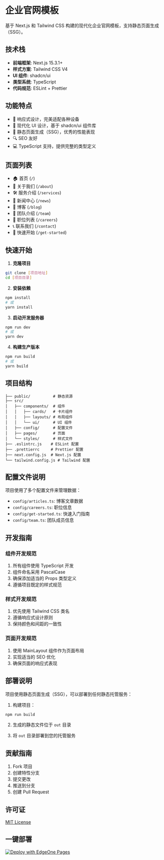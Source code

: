 # 企业官网模板

基于 Next.js 和 Tailwind CSS 构建的现代化企业官网模板，支持静态页面生成（SSG）。

## 技术栈

- **前端框架**: Next.js 15.3.1+
- **样式方案**: Tailwind CSS V4
- **UI 组件**: shadcn/ui
- **类型系统**: TypeScript
- **代码规范**: ESLint + Prettier

## 功能特点

- 📱 响应式设计，完美适配各种设备
- 🎨 现代化 UI 设计，基于 shadcn/ui 组件库
- 🚀 静态页面生成（SSG），优秀的性能表现
- 🔍 SEO 友好
- 💻 TypeScript 支持，提供完整的类型定义

## 页面列表

- 🏠 首页 (`/`)
- 📄 关于我们 (`/about`)
- 🛠️ 服务介绍 (`/services`)
- 📰 新闻中心 (`/news`)
- 📝 博客 (`/blog`)
- 👥 团队介绍 (`/team`)
- 💼 职位列表 (`/careers`)
- 📞 联系我们 (`/contact`)
- 🚀 快速开始 (`/get-started`)

## 快速开始

1. **克隆项目**

```bash
git clone [项目地址]
cd [项目目录]
```

2. **安装依赖**

```bash
npm install
# 或
yarn install
```

3. **启动开发服务器**

```bash
npm run dev
# 或
yarn dev
```

4. **构建生产版本**

```bash
npm run build
# 或
yarn build
```

## 项目结构

```
├── public/          # 静态资源
├── src/
│   ├── components/  # 组件
│   │   ├── cards/   # 卡片组件
│   │   ├── layouts/ # 布局组件
│   │   └── ui/      # UI 组件
│   ├── config/      # 配置文件
│   ├── pages/       # 页面
│   └── styles/      # 样式文件
├── .eslintrc.js    # ESLint 配置
├── .prettierrc     # Prettier 配置
├── next.config.js  # Next.js 配置
└── tailwind.config.js # Tailwind 配置
```

## 配置文件说明

项目使用了多个配置文件来管理数据：

- `config/articles.ts`: 博客文章数据
- `config/careers.ts`: 职位信息
- `config/get-started.ts`: 快速入门指南
- `config/team.ts`: 团队成员信息

## 开发指南

### 组件开发规范

1. 所有组件使用 TypeScript 开发
2. 组件命名采用 PascalCase
3. 确保添加适当的 Props 类型定义
4. 遵循项目既定的样式规范

### 样式开发规范

1. 优先使用 Tailwind CSS 类名
2. 遵循响应式设计原则
3. 保持颜色和间距的一致性

### 页面开发规范

1. 使用 MainLayout 组件作为页面布局
2. 实现适当的 SEO 优化
3. 确保页面的响应式表现

## 部署说明

项目使用静态页面生成（SSG），可以部署到任何静态托管服务：

1. 构建项目：
```bash
npm run build
```

2. 生成的静态文件位于 `out` 目录

3. 将 `out` 目录部署到您的托管服务

## 贡献指南

1. Fork 项目
2. 创建特性分支
3. 提交更改
4. 推送到分支
5. 创建 Pull Request

## 许可证

[MIT License](LICENSE)

## 一键部署
[![Deploy with EdgeOne Pages](https://cdnstatic.tencentcs.com/edgeone/pages/deploy.svg)](https://console.cloud.tencent.com/edgeone/pages/new?template=enterprise-website-template)
